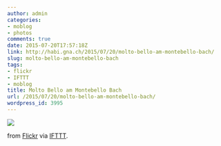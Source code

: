 ```yaml
---
author: admin
categories:
- moblog
- photos
comments: true
date: 2015-07-20T17:57:18Z
link: http://habi.gna.ch/2015/07/20/molto-bello-am-montebello-bach/
slug: molto-bello-am-montebello-bach
tags:
- flickr
- IFTTT
- moblog
title: Molto Bello am Montebello Bach
url: /2015/07/20/molto-bello-am-montebello-bach/
wordpress_id: 3995
---
```


![](http://ift.tt/1LnI2kG)  

  

from [Flickr](http://flic.kr/p/vjfCZs) via [IFTTT](http://ift.tt/1c4nCfM).

